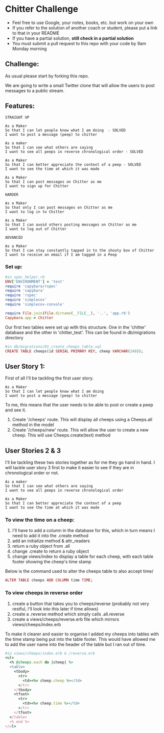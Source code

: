 Chitter Challenge
=================

* Feel free to use Google, your notes, books, etc. but work on your own
* If you refer to the solution of another coach or student, please put a link to that in your README
* If you have a partial solution, **still check in a partial solution**
* You must submit a pull request to this repo with your code by 9am Monday morning

Challenge:
-------

As usual please start by forking this repo.

We are going to write a small Twitter clone that will allow the users to post messages to a public stream.

Features:
-------

```
STRAIGHT UP

As a Maker
So that I can let people know what I am doing  - SOLVED
I want to post a message (peep) to chitter

As a maker
So that I can see what others are saying  
I want to see all peeps in reverse chronological order - SOLVED

As a Maker
So that I can better appreciate the context of a peep - SOLVED
I want to see the time at which it was made

As a Maker
So that I can post messages on Chitter as me
I want to sign up for Chitter

HARDER

As a Maker
So that only I can post messages on Chitter as me
I want to log in to Chitter

As a Maker
So that I can avoid others posting messages on Chitter as me
I want to log out of Chitter

ADVANCED

As a Maker
So that I can stay constantly tapped in to the shouty box of Chitter
I want to receive an email if I am tagged in a Peep
```

### Set up:
```ruby
#in spec_helper.rb
ENV['ENVIRONMENT'] = 'test'
require 'capybara/rspec'
require 'capybara'
require 'rspec'
require 'simplecov'
require 'simplecov-console'

require File.join(File.dirname(__FILE__), '..', 'app.rb')
Capybara.app = Chitter
```

Our first two tables were set up with this structure. One in the 'chitter' database and the other in 'chitter_test'. This can be found in db/migrations directory
```ruby
#in db/migrations/01_create_cheeps_table.sql
CREATE TABLE cheeps(id SERIAL PRIMARY KEY, cheep VARCHAR(240));
```

## User Story 1:
First of all I'll be tackling the first user story.
```
As a Maker
So that I can let people know what I am doing  
I want to post a message (peep) to chitter
```
To me, this means that the user needs to be able to post or create a peep and see it. 

 1. Create '/cheeps' route. This will display all cheeps using a Cheeps.all method in the model
 2. Create '/cheeps/new' route. This will allow the user to create a new cheep. This will use Cheeps.create(text) method

## User Stories 2 & 3

I'll be tackling these two stories together as for me they go hand in hand. I will tackle user story 3 first to make it easier to see if they are in chronological order or not.

```
As a maker
So that I can see what others are saying  
I want to see all peeps in reverse chronological order

As a Maker
So that I can better appreciate the context of a peep
I want to see the time at which it was made
```

### To view the time on a cheep:

 1. I'll have to add a column in the database for this, which in turn means I need to add it into the .create method
 2. add an initialize method & attr_readers
 3. return a ruby object from .all
 4. change .create to return a ruby object
 5. change views/index to display a table for each cheep, with each table footer showing the cheep's time stamp

Below is the command used to alter the cheeps table to also accept time/
```ruby
ALTER TABLE cheeps ADD COLUMN time TIME;
```

### To view cheeps in reverse order

 1. create a button that takes you to cheeps/reverse (probably not very restful, I'll look into this later if time allows)
 2. create a .reverse method which simply calls .all.reverse
 3. create a views/cheeps/reverse.erb file which mirrors views/cheeps/index.erb

To make it clearer and easier to organise I added my cheeps into tables with the time stamp being put into the table footer. This would have allowed me to add the user name into the header of the table but I ran out of time.

```ruby
#in views/cheeps/index.erb & /reverse.erb
<ul>
  <% @cheeps.each do |cheep| %>
  <table>
    <tbody>
      <tr>
        <td><%= cheep.cheep %></td>
      </tr>
    </tbody>
    <tfoot>
      <tr>
        <td><%= cheep.time %></td>
      </tr>
    </tfoot>
  </table>
  <% end %>
</ul>
```
